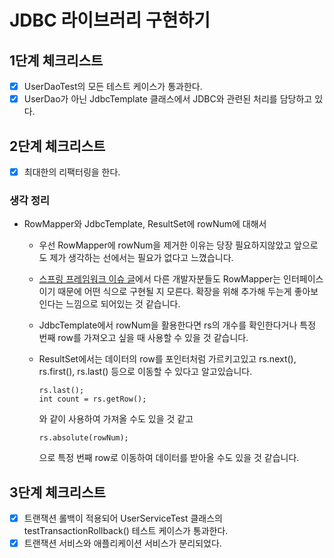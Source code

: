 # JDBC 라이브러리 구현하기

## 1단계 체크리스트

- [x] UserDaoTest의 모든 테스트 케이스가 통과한다. 
- [x] UserDao가 아닌 JdbcTemplate 클래스에서 JDBC와 관련된 처리를 담당하고 있다.

## 2단계 체크리스트

- [x] 최대한의 리팩터링을 한다.

### 생각 정리

- RowMapper와 JdbcTemplate, ResultSet에 rowNum에 대해서
  - 우선 RowMapper에 rowNum을 제거한 이유는 당장 필요하지않았고 앞으로도 제가 생각하는 선에서는 필요가 없다고 느꼈습니다.
  - [스프링 프레임워크 이슈 글](https://github.com/spring-projects/spring-framework/issues/7796)에서 다른 개발자분들도 RowMapper는 인터페이스이기 때문에 어떤 식으로 구현될 지 모른다. 확장을 위해 추가해 두는게 좋아보인다는 느낌으로 되어있는 것 같습니다.
  - JdbcTemplate에서 rowNum을 활용한다면 rs의 개수를 확인한다거나 특정 번째 row를 가져오고 싶을 때 사용할 수 있을 것 같습니다.
  - ResultSet에서는 데이터의 row를 포인터처럼 가르키고있고 rs.next(), rs.first(), rs.last() 등으로 이동할 수 있다고 알고있습니다.
    
    ```
    rs.last();
    int count = rs.getRow();
    ```
    와 같이 사용하여 가져올 수도 있을 것 같고
    
    ```
    rs.absolute(rowNum);
    ```
    으로 특정 번째 row로 이동하여 데이터를 받아올 수도 있을 것 같습니다.

## 3단계 체크리스트 

- [x] 트랜잭션 롤백이 적용되어 UserServiceTest 클래스의 testTransactionRollback() 테스트 케이스가 통과한다.
- [x] 트랜잭션 서비스와 애플리케이션 서비스가 분리되었다.

